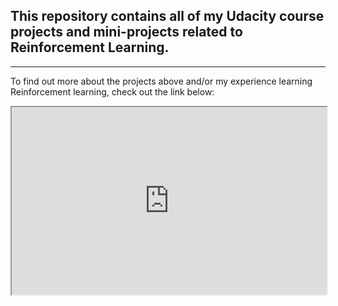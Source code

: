 ## This repository contains all of my Udacity course projects and mini-projects related to Reinforcement Learning.
---

To find out more about the projects above and/or my experience learning Reinforcement learning, check out the link below:

<iframe
  src="https://www.notion.so/dg-rl-journey/Understanding-Reinforcement-Learning-from-Scratch-0657e087de7844b2b75b371a0d9b9464?p=272a6b3efcc344d980559d0e4662ea67&pm=c"
  style="width:100%; height:300px;"
></iframe>

